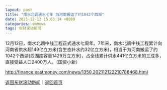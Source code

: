 ```yaml
---
layout: post
title: "南水北调通水七年 为河南搬运了约1042个西湖"
date: 2021-12-12 15:03:14 +0800
categories: emnews
tags: 东财滚动新闻
---
```


12月12日，南水北调中线工程正式通水七周年。7年来，南水北调中线工程累计向河南省供水超149亿立方米(含生态补水约32亿立方米)，相当于为河南搬运了约1042个西湖(西湖库容量1429万立方米)，占全线累计供水441亿立方米的三成多，直接受益人口2400万人。（国资小新）

<http://finance.eastmoney.com/news/1350,202112122210788468.html>

[返回东财滚动新闻](//finews.withounder.com/emnews/)｜[返回首页](//finews.withounder.com/)